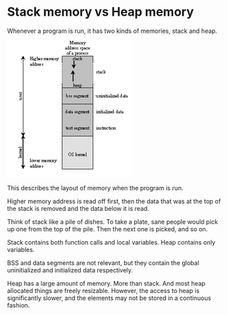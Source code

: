 # Stack memory vs Heap memory

Whenever a program is run, it has two kinds of memories, stack and heap.

![Memory layout](./.assets/memory_1.png)

This describes the layout of memory when the program is run. 

Higher memory address is read off first, then the data that was at the top of the stack is removed and the data below it is read. 

Think of stack like a pile of dishes. To take a plate, sane people would pick up one from the top of the pile. Then the next one is picked, and so on.

Stack contains both function calls and local variables. Heap contains only variables.

BSS and data segments are not relevant, but they contain the global uninitialized and initialized data respectively.

Heap has a large amount of memory. More than stack. And most heap allocated things are freely resizable. However, the access to heap is significantly slower, and the elements may not be stored in a continuous fashion.
